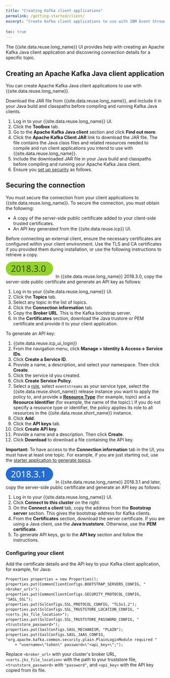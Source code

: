 ```yaml
---
title: "Creating Kafka client applications"
permalink: /getting-started/client/
excerpt: "Create Kafka client applications to use with IBM Event Streams."

toc: true
---
```


The {{site.data.reuse.long_name}} UI provides help with creating an Apache Kafka Java client application and discovering connection details for a specific topic.

## Creating an Apache Kafka Java client application

You can create Apache Kafka Java client applications to use with {{site.data.reuse.long_name}}.

Download the JAR file from {{site.data.reuse.long_name}}, and include it in your Java build and classpaths before compiling and running Kafka Java clients.

1. Log in to your {{site.data.reuse.long_name}} UI.
2. Click the **Toolbox** tab.
3. Go to the **Apache Kafka Java client** section and click **Find out more**.
4. Click the **Apache Kafka Client JAR** link to download the JAR file. The file contains the Java class files and related resources needed to compile and run client applications you intend to use with {{site.data.reuse.long_name}}.
5. Include the downloaded JAR file in your Java build and classpaths before compiling and running your Apache Kafka Java client.
6. Ensure you [set up security](#securing-the-connection) as follows.

## Securing the connection

You must secure the connection from your client applications to {{site.data.reuse.long_name}}. To secure the connection, you must obtain the following:

- A copy of the server-side public certificate added to your client-side trusted certificates.
- An API key generated from the {{site.data.reuse.icp}} UI.

Before connecting an external client, ensure the necessary certificates are configured within your client environment. Use the TLS and CA certificates if you provided them during installation, or use the following instructions to retrieve a copy.

![Event Streams 2018.3.0 only icon](../../images/2018.3.0.svg "Only in Event Streams 2018.3.0.") In {{site.data.reuse.long_name}} 2018.3.0, copy the server-side public certificate and generate an API key as follows:
1. Log in to your {{site.data.reuse.long_name}} UI.
2. Click the **Topics** tab.
3. Select any topic in the list of topics.
5. Click the **Connection information** tab.
6. Copy the **Broker URL**. This is the Kafka bootstrap server.
7. In the **Certificates** section, download the Java trustore or PEM certificate and provide it to your client application.

To generate an API key:
1. {{site.data.reuse.icp_ui_login}}
2. From the navigation menu, click **Manage > Identity & Access-> Service IDs**.
3. Click **Create a Service ID**.
4. Provide a name, a description, and select your namespace. Then click **Create**.
5. Click the service id you created.
6. Click **Create Service Policy**.
7. Select a [role](../../security/managing-access/#what-roles-can-i-assign), select `eventstreams` as your service type, select the {{site.data.reuse.short_name}} release instance you want to apply the policy to, and provide a [**Resource Type**](../../security/managing-access/#what-resource-types-can-i-secure) (for example, topic) and a **Resource Identifier** (for example, the name of the topic).\\
   If you do not specify a resource type or identifier, the policy applies its role to all resources in the {{site.data.reuse.short_name}} instance.
8. Click **Add**.
9. Click the **API keys** tab.
10. Click **Create API key**.
11. Provide a name and a description. Then click **Create**.
12. Click **Download** to download a file containing the API key.

**Important:** To have access to the **Connection information** tab in the UI, you must have at least one topic. For example, if you are just starting out, use the [starter application to generate topics](../generating-starter-app/).

![Event Streams 2018.3.1 and later icon](../../images/2018.3.1.svg "Only in Event Streams 2018.3.1 and later.") In {{site.data.reuse.long_name}} 2018.3.1 and later, copy the server-side public certificate and generate an API key as follows:
1. Log in to your {{site.data.reuse.long_name}} UI.
2. Click **Connect to this cluster** on the right.
3. On the **Connect a client** tab, copy the address from the **Bootstrap server** section. This gives the bootstrap address for Kafka clients.
4. From the **Certificates** section, download the server certificate. If you are using a Java client, use the **Java truststore**. Otherwise, use the **PEM certificate**.
5. To generate API keys, go to the **API key** section and follow the instructions.

### Configuring your client

Add the certificate details and the API key to your Kafka client application, for example, for Java:

```
Properties properties = new Properties();
properties.put(CommonClientConfigs.BOOTSTRAP_SERVERS_CONFIG, "<broker_url>");
properties.put(CommonClientConfigs.SECURITY_PROTOCOL_CONFIG, "SASL_SSL");
properties.put(SslConfigs.SSL_PROTOCOL_CONFIG, "TLSv1.2");
properties.put(SslConfigs.SSL_TRUSTSTORE_LOCATION_CONFIG, "<certs.jks_file_location>");
properties.put(SslConfigs.SSL_TRUSTSTORE_PASSWORD_CONFIG, "<truststore_password>");
properties.put(SaslConfigs.SASL_MECHANISM, "PLAIN");
properties.put(SaslConfigs.SASL_JAAS_CONFIG, "org.apache.kafka.common.security.plain.PlainLoginModule required "
    + "username=\"token\" password=\"<api_key>\";");
```


Replace `<broker_url>` with your cluster's broker URL, `<certs.jks_file_location>` with the path to your truststore file, `<truststore_password>` with `"password"`, and `<api_key>` with the API key copied from its file.
